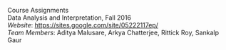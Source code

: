 Course Assignments  
Data Analysis and Interpretation, Fall 2016  
_Website_: https://sites.google.com/site/05222117ep/   
_Team Members_: Aditya Malusare, Arkya Chatterjee, Rittick Roy, Sankalp Gaur
